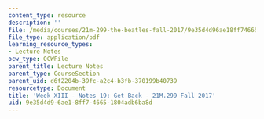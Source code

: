 ```yaml
---
content_type: resource
description: ''
file: /media/courses/21m-299-the-beatles-fall-2017/9e35d4d96ae18ff746651804adb6ba8d_MIT21M_299F17_Notes19.pdf
file_type: application/pdf
learning_resource_types:
- Lecture Notes
ocw_type: OCWFile
parent_title: Lecture Notes
parent_type: CourseSection
parent_uid: d6f2204b-39fc-a2c4-b3fb-370199b40739
resourcetype: Document
title: 'Week XIII - Notes 19: Get Back - 21M.299 Fall 2017'
uid: 9e35d4d9-6ae1-8ff7-4665-1804adb6ba8d
---
```

